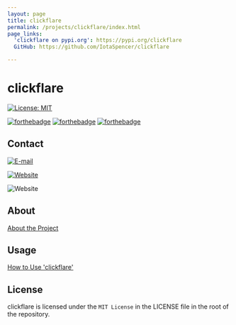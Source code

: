```yaml
---
layout: page
title: clickflare
permalink: /projects/clickflare/index.html
page_links:
  'clickflare on pypi.org': https://pypi.org/clickflare
  GitHub: https://github.com/IotaSpencer/clickflare

---
```

# clickflare

<div markdown="1">


[![License: MIT](https://img.shields.io/badge/License-MIT-yellow.svg?style=for-the-badge)](https://opensource.org/licenses/MIT)

[![forthebadge](https://forthebadge.com/images/badges/uses-badges.svg)](https://forthebadge.com)
[![forthebadge](https://forthebadge.com/images/badges/built-with-love.svg)](https://forthebadge.com)
[![forthebadge](https://forthebadge.com/images/badges/uses-git.svg)](https://forthebadge.com)

## Contact

[![E-mail](https://img.shields.io/badge/Email-Me-green.svg?style=for-the-badge)](mailto:me@iotaspencer.me)

[![Website](https://img.shields.io/website-up-down-green-red/https/iotaspencer.me.svg?label=My%20Site%20-%20IotaSpencer%2Eme&style=for-the-badge)](https://iotaspencer.me)

![Website](https://img.shields.io/website/http/shields.io.svg?label=clickflare%20on%20IotaSpencer.me&style=for-the-badge)

</div>

## About

[About the Project](/projects/clickflare/about)

## Usage

[How to Use 'clickflare'](/projects/clickflare/usage)

## License

clickflare is licensed under the `MIT License` in the LICENSE file in the root of the repository.
